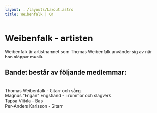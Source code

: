 ```yaml
---
layout: ../layouts/Layout.astro
title: Weibenfalk | Om
---
```


# Weibenfalk - artisten

Weibenfalk är artistnamnet som Thomas Weibenfalk använder sig av när han släpper musik.

## Bandet består av följande medlemmar:
#

Thomas Weibenfalk - Gitarr och sång  
Magnus "Engan" Engstrand - Trummor och slagverk  
Tapsa Viitala - Bas  
Per-Anders Karlsson - Gitarr  